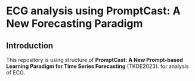 # ECG analysis using PromptCast: A New Forecasting Paradigm

## Introduction
This repository is using structure of **PromptCast: A New Prompt-based Learning Paradigm for Time Series Forecasting** (TKDE2023). 
for analysis of ECG.

